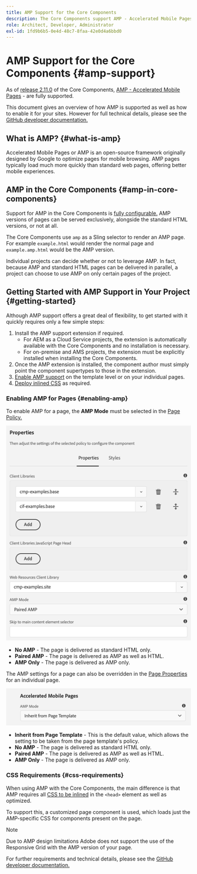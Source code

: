 ```yaml
---
title: AMP Support for the Core Components
description: The Core Components support AMP - Accelerated Mobile Pages
role: Architect, Developer, Administrator
exl-id: 1fd9b6b5-0e4d-48c7-8faa-42e0d4a6bbd0
---
```

# AMP Support for the Core Components {#amp-support}

As of [release 2.11.0](/help/versions.md) of the Core Components, [AMP - Accelerated Mobile Pages](https://developers.google.com/amp) - are fully supported.

This document gives an overview of how AMP is supported as well as how to enable it for your sites. However for full technical details, please see the [GitHub developer documentation.](https://github.com/adobe/aem-core-wcm-components/tree/master/extensions/amp)

## What is AMP? {#what-is-amp}

Accelerated Mobile Pages or AMP is an open-source framework originally designed by Google to optimize pages for mobile browsing. AMP pages typically load much more quickly than standard web pages, offering better mobile experiences.

## AMP in the Core Components {#amp-in-core-components}

Support for AMP in the Core Components is [fully configurable.](#enabling-amp) AMP versions of pages can be served exclusively, alongside the standard HTML versions, or not at all.

The Core Components use `amp` as a Sling selector to render an AMP page. For example `example.html` would render the normal page and `example.amp.html` would be the AMP version.

Individual projects can decide whether or not to leverage AMP. In fact, because AMP and standard HTML pages can be delivered in parallel, a project can choose to use AMP on only certain pages of the project.

## Getting Started with AMP Support in Your Project {#getting-started}

Although AMP support offers a great deal of flexibility, to get started with it quickly requires only a few simple steps:

1. Install the AMP support extension if required.
   * For AEM as a Cloud Service projects, the extension is automatically available with the Core Components and no installation is necessary.
   * For on-premise and AMS projects, the extension must be explicitly installed when installing the Core Components.
1. Once the AMP extension is installed, the component author must simply point the component supertypes to those in the extension.
1. [Enable AMP support](#enabling-amp) on the template level or on your individual pages.
1. [Deploy inlined CSS](#css-requirements) as required.

### Enabling AMP for Pages {#enabling-amp}

To enable AMP for a page, the **AMP Mode** must be selected in the [Page Policy.](https://docs.adobe.com/content/help/en/experience-manager-cloud-service/sites/authoring/features/templates.html#editing-a-template-page-policy-template-author-developer)

![AMP Page Policy options](/help/assets/amp-policy.png)

* **No AMP** - The page is delivered as standard HTML only.
* **Paired AMP** - The page is delivered as AMP as well as HTML.
* **AMP Only** - The page is delivered as AMP only.

The AMP settings for a page can also be overridden in the [Page Properties](https://docs.adobe.com/content/help/en/experience-manager-cloud-service/sites/authoring/fundamentals/page-properties.html) for an individual page.

![AMP Page Properties](/help/assets/amp-page-properties.png)

* **Inherit from Page Template** - This is the default value, which allows the setting to be taken from the page template's policy.
* **No AMP** - The page is delivered as standard HTML only.
* **Paired AMP** - The page is delivered as AMP as well as HTML.
* **AMP Only** - The page is delivered as AMP only.

### CSS Requirements {#css-requirements}

When using AMP with the Core Components, the main difference is that AMP requires all [CSS to be inlined](including-clientlibs.md#inlining) in the `<head>` element as well as optimized.

To support this, a customized page component is used, which loads just the AMP-specific CSS for components present on the page.

>[!NOTE]
>
>Due to AMP design limitations Adobe does not support the use of the Responsive Grid with the AMP version of your page.

For further requirements and technical details, please see the [GitHub developer documentation.](https://github.com/adobe/aem-core-wcm-components/tree/master/extensions/amp)
